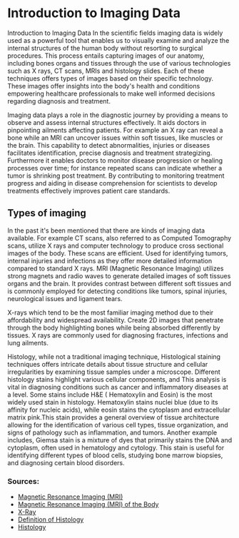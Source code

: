 
# Introduction to Imaging Data

Introduction to Imaging Data
In the scientific fields imaging data is widely used as a powerful tool that enables us to visually examine and analyze the internal structures of the human body without resorting to surgical procedures. This process entails capturing images of our anatomy, including bones organs and tissues through the use of various technologies such as X rays, CT scans, MRIs and histology slides. Each of these techniques offers types of images based on their specific technology. These images offer insights into the body's health and conditions empowering healthcare professionals to make well informed decisions regarding diagnosis and treatment.

Imaging data plays a role in the diagnostic journey by providing a means to observe and assess internal structures effectively. It aids doctors in pinpointing ailments affecting patients. For example an X ray can reveal a bone while an MRI can uncover issues within soft tissues, like muscles or the brain. This capability to detect abnormalities, injuries or diseases facilitates identification, precise diagnosis and treatment strategizing. Furthermore it enables doctors to monitor disease progression or healing processes over time; for instance repeated scans can indicate whether a tumor is shrinking post treatment. By contributing to monitoring treatment progress and aiding in disease comprehension for scientists to develop treatments effectively improves patient care standards.

## Types of imaging

In the past it's been mentioned that there are kinds of imaging data available. For example CT scans, also referred to as Computed Tomography scans, utilize X rays and computer technology to produce cross sectional images of the body. These scans are efficient. Used for identifying tumors, internal injuries and infections as they offer more detailed information compared to standard X rays.
MRI (Magnetic Resonance Imaging) utilizes strong magnets and radio waves to generate detailed images of soft tissues organs and the brain. It provides contrast between different soft tissues and is commonly employed for detecting conditions like tumors, spinal injuries, neurological issues and ligament tears.

X-rays which tend to be the most familiar imaging method due to their affordability and widespread availability. Create 2D images that penetrate through the body highlighting bones while being absorbed differently by tissues. X rays are commonly used for diagnosing fractures, infections and lung ailments.

Histology, while not a traditional imaging technique, Histological staining techniques offers intricate details about tissue structure and cellular irregularities by examining tissue samples under a microscope. Different histology stains highlight various cellular components, and This analysis is vital in diagnosing conditions such as cancer and inflammatory diseases at a level. Some stains include H&E ( Hematoxylin and Eosin) is the most widely used stain in histology. Hematoxylin stains nuclei blue (due to its affinity for nucleic acids), while eosin stains the cytoplasm and extracellular matrix pink.This stain provides a general overview of tissue architecture  allowing for the identification of various cell types, tissue organization, and signs of pathology such as inflammation, and tumors. Another example includes, Giemsa stain is a mixture of dyes that primarily stains the DNA and cytoplasm, often used in hematology and cytology. This stain is useful for identifying different types of blood cells, studying bone marrow biopsies, and diagnosing certain blood disorders.

### Sources:

- [Magnetic Resonance Imaging (MRI)](https://www.nibib.nih.gov/science-education/science-topics/magnetic-resonance-imaging-mri)
- [Magnetic Resonance Imaging (MRI) of the Body](https://www.radiologyinfo.org/en/info/bodymr)
- [X-Ray](https://www.mayoclinic.org/tests-procedures/x-ray/about/pac-20395303)
- [Definition of Histology](https://www.cancer.gov/publications/dictionaries/cancer-terms/def/histology)
- [Histology](https://molecular.pathology.ufl.edu/services/histology/)
